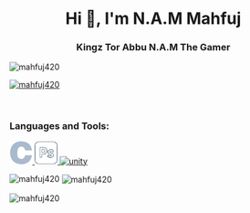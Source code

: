<h1 align="center">Hi 👋, I'm N.A.M Mahfuj</h1>
<h3 align="center">Kingz Tor Abbu N.A.M The Gamer</h3>

<p align="left"> <img src="https://komarev.com/ghpvc/?username=mahfuj420&label=Profile%20views&color=0e75b6&style=flat" alt="mahfuj420" /> </p>

<p align="left"> <a href="https://github.com/ryo-ma/github-profile-trophy"><img src="https://github-profile-trophy.vercel.app/?username=mahfuj420" alt="mahfuj420" /></a> </p>

<p align="left"> <a href="https://twitter.com/" target="blank"><img src="https://img.shields.io/twitter/follow/?logo=twitter&style=for-the-badge" alt="" /></a> </p>


<h3 align="left">Languages and Tools:</h3>
<p align="left"> <a href="https://www.cprogramming.com/" target="_blank"> <img src="https://raw.githubusercontent.com/devicons/devicon/master/icons/c/c-original.svg" alt="c" width="40" height="40"/> </a> <a href="https://www.photoshop.com/en" target="_blank"> <img src="https://raw.githubusercontent.com/devicons/devicon/master/icons/photoshop/photoshop-line.svg" alt="photoshop" width="40" height="40"/> </a> <a href="https://unity.com/" target="_blank"> <img src="https://www.vectorlogo.zone/logos/unity3d/unity3d-icon.svg" alt="unity" width="40" height="40"/> </a> </p>

<p><img align="left" src="https://github-readme-stats.vercel.app/api/top-langs?username=mahfuj420&show_icons=true&theme=dark&title_color=0000ff&text_color=ff0000&hide_border=true&locale=en&layout=compact" alt="mahfuj420" /></p>

<p>&nbsp;<img align="center" src="https://github-readme-stats.vercel.app/api?username=mahfuj420&show_icons=true&locale=en" alt="mahfuj420" /></p>

<p><img align="center" src="https://github-readme-streak-stats.herokuapp.com/?user=mahfuj420&" alt="mahfuj420" /></p>

